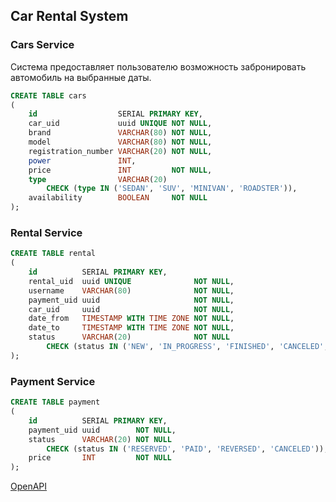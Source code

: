 ## Car Rental System

### Cars Service

Система предоставляет пользователю возможность забронировать автомобиль на выбранные даты.

```sql
CREATE TABLE cars
(
    id                  SERIAL PRIMARY KEY,
    car_uid             uuid UNIQUE NOT NULL,
    brand               VARCHAR(80) NOT NULL,
    model               VARCHAR(80) NOT NULL,
    registration_number VARCHAR(20) NOT NULL,
    power               INT,
    price               INT         NOT NULL,
    type                VARCHAR(20)
        CHECK (type IN ('SEDAN', 'SUV', 'MINIVAN', 'ROADSTER')),
    availability        BOOLEAN     NOT NULL
);
```

### Rental Service

```sql
CREATE TABLE rental
(
    id          SERIAL PRIMARY KEY,
    rental_uid  uuid UNIQUE              NOT NULL,
    username    VARCHAR(80)              NOT NULL,
    payment_uid uuid                     NOT NULL,
    car_uid     uuid                     NOT NULL,
    date_from   TIMESTAMP WITH TIME ZONE NOT NULL,
    date_to     TIMESTAMP WITH TIME ZONE NOT NULL,
    status      VARCHAR(20)              NOT NULL
        CHECK (status IN ('NEW', 'IN_PROGRESS', 'FINISHED', 'CANCELED', 'EXPIRED'))
);
```

### Payment Service

```sql
CREATE TABLE payment
(
    id          SERIAL PRIMARY KEY,
    payment_uid uuid        NOT NULL,
    status      VARCHAR(20) NOT NULL
        CHECK (status IN ('RESERVED', 'PAID', 'REVERSED', 'CANCELED')),
    price       INT         NOT NULL
);
```

[OpenAPI](%5Binst%5D%5Bv3%5D%20Car%20Rental%20System.yml)